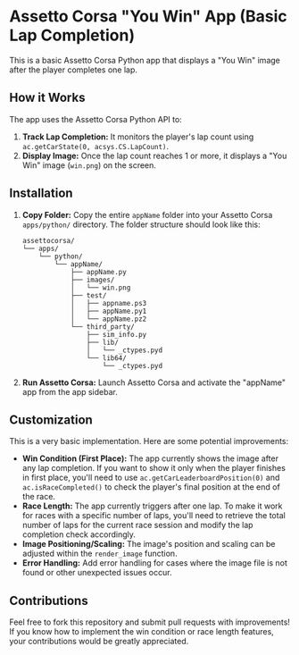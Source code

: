# Assetto Corsa "You Win" App (Basic Lap Completion)

This is a basic Assetto Corsa Python app that displays a "You Win" image after the player completes one lap.

## How it Works

The app uses the Assetto Corsa Python API to:

1.  **Track Lap Completion:** It monitors the player's lap count using `ac.getCarState(0, acsys.CS.LapCount)`.
2.  **Display Image:** Once the lap count reaches 1 or more, it displays a "You Win" image (`win.png`) on the screen.

## Installation

1.  **Copy Folder:** Copy the entire `appName` folder into your Assetto Corsa `apps/python/` directory. The folder structure should look like this:

    ```
    assettocorsa/
    └── apps/
        └── python/
            └── appName/
                ├── appName.py
                ├── images/
                │   └── win.png
                ├── test/
                │   ├── appname.ps3
                │   ├── appName.py1
                │   └── appName.pz2
                └── third_party/
                    ├── sim_info.py
                    ├── lib/
                    │   └── _ctypes.pyd
                    └── lib64/
                        └── _ctypes.pyd
    ```

2.  **Run Assetto Corsa:** Launch Assetto Corsa and activate the "appName" app from the app sidebar.

## Customization

This is a very basic implementation. Here are some potential improvements:

* **Win Condition (First Place):** The app currently shows the image after any lap completion. If you want to show it only when the player finishes in first place, you'll need to use `ac.getCarLeaderboardPosition(0)` and `ac.isRaceCompleted()` to check the player's final position at the end of the race.
* **Race Length:** The app currently triggers after one lap. To make it work for races with a specific number of laps, you'll need to retrieve the total number of laps for the current race session and modify the lap completion check accordingly.
* **Image Positioning/Scaling:** The image's position and scaling can be adjusted within the `render_image` function.
* **Error Handling:** Add error handling for cases where the image file is not found or other unexpected issues occur.

## Contributions

Feel free to fork this repository and submit pull requests with improvements! If you know how to implement the win condition or race length features, your contributions would be greatly appreciated.
